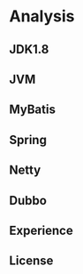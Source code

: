 # Analysis

## JDK1.8

## JVM

## MyBatis

## Spring

## Netty

## Dubbo

## Experience

## License
